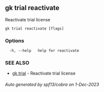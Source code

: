 ## gk trial reactivate

Reactivate trial license

```
gk trial reactivate [flags]
```

### Options

```
  -h, --help   help for reactivate
```

### SEE ALSO

* [gk trial](gk_trial.md)	 - Reactivate trial license

###### Auto generated by spf13/cobra on 1-Dec-2023
